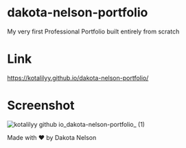 # dakota-nelson-portfolio

My very first Professional Portfolio built entirely from scratch

# Link

https://kotalilyy.github.io/dakota-nelson-portfolio/

# Screenshot

![kotalilyy github io_dakota-nelson-portfolio_ (1)](https://user-images.githubusercontent.com/77229281/107802753-6294c080-6d27-11eb-98cf-95e08ffe1d41.png)

Made with ❤️  by Dakota Nelson
